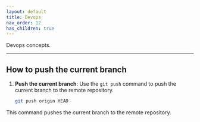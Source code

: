 ```yaml
---
layout: default
title: Devops
nav_order: 12
has_children: true
---
```


Devops concepts.

---

## How to push the current branch

1. **Push the current branch**: Use the `git push` command to push the current branch to the remote repository.
    ```sh
    git push origin HEAD
    ```

This command pushes the current branch to the remote repository.

